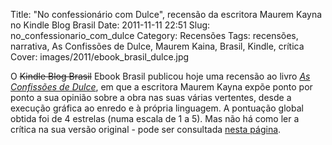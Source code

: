 Title: \"No confessionário com Dulce\", recensão da escritora Maurem Kayna no Kindle Blog Brasil
Date: 2011-11-11 22:51
Slug: no_confessionario_com_dulce
Category: Recensões
Tags: recensões, narrativa, As Confissões de Dulce, Maurem Kaina, Brasil, Kindle, crítica
Cover: images/2011/ebook_brasil_dulce.jpg


O <strike>Kindle Blog Brasil</strike> Ebook Brasil publicou hoje uma recensão ao livro *[As Confissões de Dulce]({filename}/paginas/livros/as_confissoes_de_dulce.md)*, em que a escritora Maurem Kayna expõe ponto por ponto a sua opinião sobre a obra nas suas várias vertentes, desde a execução gráfica ao enredo e à própria linguagem. A pontuação global obtida foi de 4 estrelas (numa escala de 1 a 5). Mas não há como ler a crítica na sua versão original - pode ser consultada [nesta página](http://www.ebookbr.com/2011/11/no-confessionario-com-dulce-updated.html).

